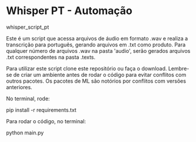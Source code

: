 # Whisper PT - Automação
whisper_script_pt

Este é um script que acessa arquivos de áudio em formato .wav e realiza a transcrição para português, gerando arquivos em .txt como produto. Para qualquer número de arquivos .wav na pasta 'audio', serão gerados arquivos .txt correspondentes na pasta .texts.

Para utilizar este script clone este repositório ou faça o download. Lembre-se de criar um ambiente antes de rodar o código para evitar conflitos com outros pacotes. Os pacotes de ML são notórios por conflitos com versões anteriores. 

No terminal, rode:

pip install -r requirements.txt

Para rodar o código, no terminal:

python main.py

